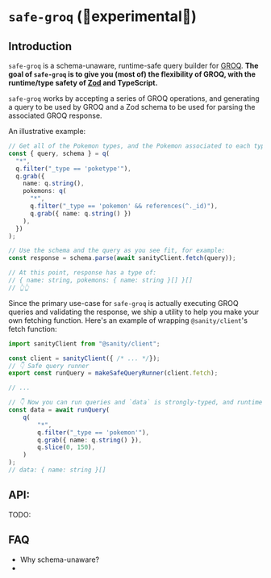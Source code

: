 # `safe-groq` (🧪experimental🧪)

## Introduction

`safe-groq` is a schema-unaware, runtime-safe query builder for [GROQ](https://www.sanity.io/docs/groq). **The goal of `safe-groq` is to give you (most of) the flexibility of GROQ, with the runtime/type safety of [Zod](https://github.com/colinhacks/zod) and TypeScript.**

`safe-groq` works by accepting a series of GROQ operations, and generating a query to be used by GROQ and a Zod schema to be used for parsing the associated GROQ response.

An illustrative example:

```ts
// Get all of the Pokemon types, and the Pokemon associated to each type.
const { query, schema } = q(
  "*",
  q.filter("_type == 'poketype'"),
  q.grab({
    name: q.string(),
    pokemons: q(
      "*",
      q.filter("_type == 'pokemon' && references(^._id)"),
      q.grab({ name: q.string() })
    ),
  })
);

// Use the schema and the query as you see fit, for example:
const response = schema.parse(await sanityClient.fetch(query));

// At this point, response has a type of:
// { name: string, pokemons: { name: string }[] }[]
// 👆👆
```

Since the primary use-case for `safe-groq` is actually executing GROQ queries and validating the response, we ship a utility to help you make your own fetching function. Here's an example of wrapping `@sanity/client`'s fetch function:

```ts
import sanityClient from "@sanity/client";

const client = sanityClient({ /* ... */});
// 👇 Safe query runner
export const runQuery = makeSafeQueryRunner(client.fetch);

// ...

// 👇 Now you can run queries and `data` is strongly-typed, and runtime-validated.
const data = await runQuery(
	q(
		"*",
		q.filter("_type == 'pokemon'"),
		q.grab({ name: q.string() }),
		q.slice(0, 150),
	)
);
// data: { name: string }[]
```

## API:

TODO:

## FAQ

- Why schema-unaware?
- 
